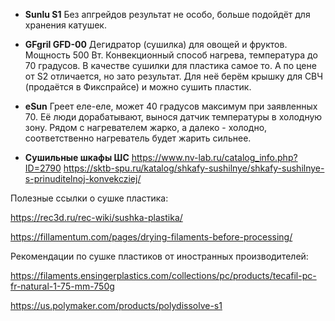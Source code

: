 + **Sunlu S1** Без апгрейдов результат не особо, больше подойдёт для хранения катушек.

+ **GFgril GFD-00** Дегидратор (сушилка) для овощей и фруктов. Мощность 500 Вт. Конвекционный способ нагрева, температура до 70 градусов. В качестве сушилки для пластика самое то. А по цене от S2 отличается, но зато результат. Для неё берём крышку для СВЧ (продаётся в Фикспрайсе) и можно сушить пластик.

+ **eSun** Греет еле-еле, может 40 градусов максимум при заявленных 70.
Еë люди дорабатывают, вынося датчик температуры в холодную зону. Рядом с нагревателем жарко, а далеко - холодно, соответственно нагреватель будет жарить сильнее.

+ **Сушильные шкафы ШС** https://www.nv-lab.ru/catalog_info.php?ID=2790
https://sktb-spu.ru/katalog/shkafy-sushilnye/shkafy-sushilnye-s-prinuditelnoj-konvekcziej/

Полезные ссылки о сушке пластика:

https://rec3d.ru/rec-wiki/sushka-plastika/

https://fillamentum.com/pages/drying-filaments-before-processing/

Рекомендации по сушке пластиков от иностранных производителей:


https://filaments.ensingerplastics.com/collections/pc/products/tecafil-pc-fr-natural-1-75-mm-750g


https://us.polymaker.com/products/polydissolve-s1
